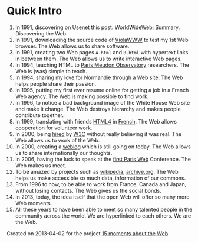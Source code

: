 # Quick Intro

1.  In 1991, discovering on Usenet this post: [WorldWideWeb: Summary](https://groups.google.com/group/alt.hypertext/msg/395f282a67a1916c?hl=fr&amp;dmode=source). Discovering the Web.
2.  In 1991, downloading the source code of [ViolaWWW](https://en.wikipedia.org/wiki/ViolaWWW) to test my 1st Web browser. The Web allows us to share software.
3.  In 1991, creating two Web pages `A.html` and `B.html` with hypertext links in between them. The Web allows us to write interactive Web pages.
4.  In 1994, teaching HTML to [Paris Meudon Observatory](http://www.obspm.fr/) researchers. The Web is (was) simple to teach.
5.  In 1994, sharing my love for Normandie through a Web site. The Web helps people share their passion.
6.  In 1995, putting my first ever resume online for getting a job in a French Web agency. The Web is making possible to find work.
7.  In 1996, to notice a bad background image of the White House Web site and make it change. The Web destroys hierarchy and makes people contribute together.
8.  In 1999, translating with friends [HTML4](http://www.w3.org/TR/html4) in [French](http://www.la-grange.net/w3c/html4.01/cover.html). The Web allows cooperation for volunteer work.
9.  In 2000, being [hired](http://www.w3.org/People/karl/) by [W3C](http://www.w3.org/) without really believing it was real. The Web allows us to work of the Web.
10.  In 2000, creating a [weblog](http://www.la-grange.net/map) which is still going on today. The Web allows us to share internationally our thoughts.
11.  In 2006, having the luck to speak at the [first Paris Web](http://www.paris-web.fr/) Conference. The Web makes us meet.
12.  To be amazed by projects such as [wikipedia](http://www.wikipedia.org/), [archive.org](http://archive.org/). The Web helps us make accessible so much data, information of our commons.
13.  From 1996 to now, to be able to work from France, Canada and Japan, without losing contacts. The Web gives us the social bonds.
14.  In 2013, today, the idea itself that the open Web will offer so many more Web moments.
15.  All these years to have been able to meet so many talented people in the community across the world. We are hyperlinked to each others. We are the Web.


Created on 2013-04-02 for the project [15 moments about the Web](https://thimble.webmaker.org/p/lfnt/)
